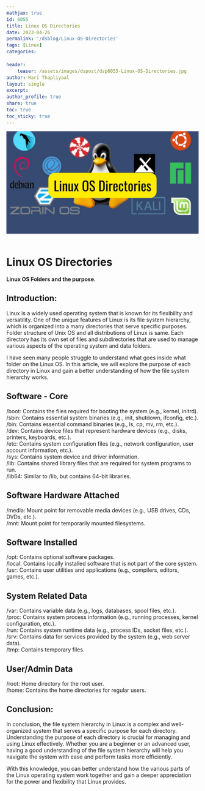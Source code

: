 ```yaml
---    
mathjax: true    
id: 6055    
title: Linux OS Directories     
date: 2023-04-26    
permalink: '/dsblog/Linux-OS-Directories'    
tags: [Linux]     
categories:     
    
header:    
    teaser: /assets/images/dspost/dsp6055-Linux-OS-Directories.jpg    
author: Hari Thapliyaal       
layout: single       
excerpt:       
author_profile: true       
share: true       
toc: true       
toc_sticky: true     
---    
```

    
![Linux OS Directories](/assets/images/dspost/dsp6055-Linux-OS-Directories.jpg)    
    
    
# Linux OS Directories    
    
**Linux OS Folders and the purpose.**    
    
## Introduction:    
    
Linux is a widely used operating system that is known for its flexibility and versatility. One of the unique features of Linux is its file system hierarchy, which is organized into a many directories that serve specific purposes. Folder structure of Unix OS and all distributions of Linux is same. Each directory has its own set of files and subdirectories that are used to manage various aspects of the operating system and data folders.    
    
I have seen many people struggle to understand what goes inside what folder on the Linux OS. In this article, we will explore the purpose of each directory in Linux and gain a better understanding of how the file system hierarchy works.    
    
    
## Software - Core    
/boot: Contains the files required for booting the system (e.g., kernel, initrd).    
/sbin: Contains essential system binaries (e.g., init, shutdown, ifconfig, etc.).    
/bin: Contains essential command binaries (e.g., ls, cp, mv, rm, etc.).    
/dev: Contains device files that represent hardware devices (e.g., disks, printers, keyboards, etc.).    
/etc: Contains system configuration files (e.g., network configuration, user account information, etc.).    
/sys: Contains system device and driver information.    
/lib: Contains shared library files that are required for system programs to run.    
/lib64: Similar to /lib, but contains 64-bit libraries.    
    
## Software Hardware Attached    
/media: Mount point for removable media devices (e.g., USB drives, CDs, DVDs, etc.).    
/mnt: Mount point for temporarily mounted filesystems.    
    
## Software Installed    
/opt: Contains optional software packages.    
/local: Contains locally installed software that is not part of the core system.    
/usr: Contains user utilities and applications (e.g., compilers, editors, games, etc.).    
    
## System Related Data    
/var: Contains variable data (e.g., logs, databases, spool files, etc.).    
/proc: Contains system process information (e.g., running processes, kernel configuration, etc.).    
/run: Contains system runtime data (e.g., process IDs, socket files, etc.).    
/srv: Contains data for services provided by the system (e.g., web server data).    
/tmp: Contains temporary files.    
    
## User/Admin Data     
/root: Home directory for the root user.    
/home: Contains the home directories for regular users.    
    
## Conclusion:    
    
In conclusion, the file system hierarchy in Linux is a complex and well-organized system that serves a specific purpose for each directory. Understanding the purpose of each directory is crucial for managing and using Linux effectively. Whether you are a beginner or an advanced user, having a good understanding of the file system hierarchy will help you navigate the system with ease and perform tasks more efficiently.    
    
With this knowledge, you can better understand how the various parts of the Linux operating system work together and gain a deeper appreciation for the power and flexibility that Linux provides.    
